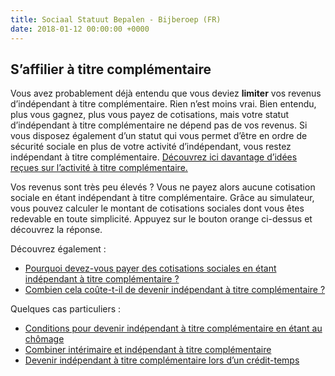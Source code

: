 ```yaml
---
title: Sociaal Statuut Bepalen - Bijberoep (FR)
date: 2018-01-12 00:00:00 +0000
---
```

## S’affilier à titre complémentaire

Vous avez probablement déjà entendu que vous deviez **limiter** vos revenus d’indépendant à titre complémentaire. Rien n’est moins vrai. Bien entendu, plus vous gagnez, plus vous payez de cotisations, mais votre statut d’indépendant à titre complémentaire ne dépend pas de vos revenus. Si vous disposez également d’un statut qui vous permet d’être en ordre de sécurité sociale en plus de votre activité d’indépendant, vous restez indépendant à titre complémentaire. [Découvrez ici davantage d’idées reçues sur l’activité à titre complémentaire.](https://blog.xerius.be/debutant/7-idees-recues-concernant-le-statut-dindependant-a-titre-complementaire)

Vos revenus sont très peu élevés ? Vous ne payez alors aucune cotisation sociale en étant indépendant à titre complémentaire. Grâce au simulateur, vous pouvez calculer le montant de cotisations sociales dont vous êtes redevable en toute simplicité. Appuyez sur le bouton orange ci-dessus et découvrez la réponse.

Découvrez également :

* [Pourquoi devez-vous payer des cotisations sociales en étant indépendant à titre complémentaire ?](https://blog.xerius.be/zelfstandigen/waarom-zelfstandige-in-bijberoep-sociale-bijdragen)
* [Combien cela coûte-t-il de devenir  indépendant à titre complémentaire ?](https://www.xerius.be/blog/wat-kost-een-bijberoep)

Quelques cas particuliers :

* [Conditions pour devenir indépendant à titre complémentaire en étant au chômage](https://blog.xerius.be/debutant/activite-complementaire-chomage-conditions)
* [Combiner intérimaire et indépendant à titre complémentaire](https://blog.xerius.be/debutant/interimaire-et-independant-a-titre-complementaire-est-ce-possible)
* [Devenir indépendant à titre complémentaire lors d’un crédit-temps](https://blog.xerius.be/debutant/puis-je-devenir-independant-a-titre-complementaire-lors-dun-credit-temps)